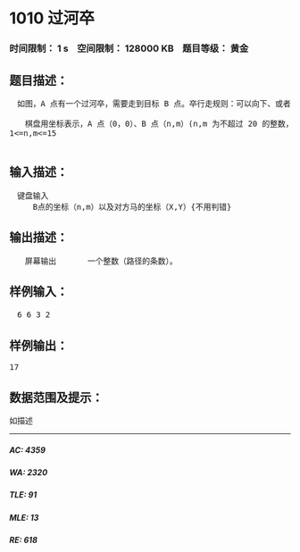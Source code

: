 # 1010 过河卒   
### 时间限制： 1 s&nbsp;&nbsp;&nbsp;&nbsp;空间限制： 128000 KB&nbsp;&nbsp;&nbsp;&nbsp;题目等级： 黄金  
## 题目描述：  

<pre>
　如图，A 点有一个过河卒，需要走到目标 B 点。卒行走规则：可以向下、或者向右。同时在棋盘上的任一点有一个对方的马（如上图的C点），该马所在的点和所有跳跃一步可达的点称为对方马的控制点。例如上图 C 点上的马可以控制 9 个点（图中的P1，P2 … P8 和 C）。卒不能通过对方马的控制点。
  
　　棋盘用坐标表示，A 点（0，0）、B 点（n,m）(n,m 为不超过 20 的整数，并由键盘输入)，同样马的位置坐标是需要给出的（约定: C不等于A，同时C不等于B）。现在要求你计算出卒从 A 点能够到达 B 点的路径的条数。
1<=n,m<=15

</pre>
  
  
## 输入描述：  

<pre>
　键盘输入  
　　　B点的坐标（n,m）以及对方马的坐标（X,Y）{不用判错}
</pre>
  
  
## 输出描述：  

<pre>
　　屏幕输出　　　　一个整数（路径的条数）。
</pre>
  
  
## 样例输入：  

<pre>
　6 6 3 2
</pre>
  
  
## 样例输出：  

<pre>
17
</pre>
  
  
## 数据范围及提示：  

<pre>
如描述
</pre>
  
  
***  

##### AC: 4359  
##### WA: 2320  
##### TLE: 91  
##### MLE: 13  
##### RE: 618  
